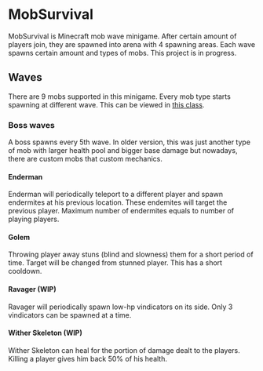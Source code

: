 # MobSurvival

MobSurvival is Minecraft mob wave minigame. After certain amount of players join, they are spawned into arena with 4 spawning areas. Each wave spawns certain amount and types of mobs. This project is in progress.

## Waves

There are 9 mobs supported in this minigame. Every mob type starts spawning at different wave. This can be viewed in [this class](https://github.com/ignissak/MobSurvival/blob/main/src/main/kotlin/sk/ignissak/mobsurvival/game/wave/Mob.kt).

### Boss waves

A boss spawns every 5th wave. In older version, this was just another type of mob with larger health pool and bigger base damage but nowadays, there are custom mobs that custom mechanics.

#### Enderman

Enderman will periodically teleport to a different player and spawn endermites at his previous location. These endemites will target the previous player. Maximum number of endermites equals to number of playing players.

#### Golem

Throwing player away stuns (blind and slowness) them for a short period of time. Target will be changed from stunned player. This has a short cooldown.

#### Ravager (WIP)

Ravager will periodically spawn low-hp vindicators on its side. Only 3 vindicators can be spawned at a time.

#### Wither Skeleton (WIP)

Wither Skeleton can heal for the portion of damage dealt to the players. Killing a player gives him back 50% of his health.
